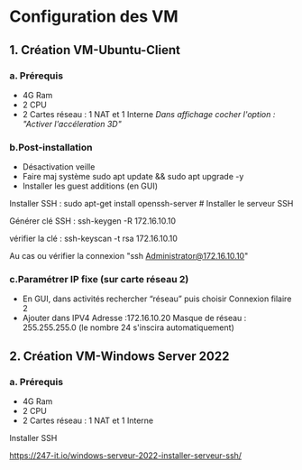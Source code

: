 # Configuration des VM
## 1. Création VM-Ubuntu-Client
### a. Prérequis
- 4G Ram
- 2 CPU
- 2 Cartes réseau : 1 NAT et 1 Interne
_Dans affichage cocher l'option : "Activer l'accéleration 3D"_

### b.Post-installation
- Désactivation veille
- Faire maj système sudo apt update && sudo apt upgrade -y
- Installer les guest additions (en GUI)

Installer SSH : sudo apt-get install openssh-server  # Installer le serveur SSH

Générer clé SSH : ssh-keygen -R 172.16.10.10

vérifier la clé : ssh-keyscan -t rsa 172.16.10.10

Au cas ou vérifier la connexion "ssh Administrator@172.16.10.10"

### c.Paramétrer IP fixe (sur carte réseau 2)
- En GUI, dans activités rechercher “réseau” puis choisir Connexion filaire 2
- Ajouter dans IPV4 
Adresse :172.16.10.20
Masque de réseau : 255.255.255.0 (le nombre 24 s'inscira automatiquement)

## 2. Création VM-Windows Server 2022
### a. Prérequis
- 4G Ram
- 2 CPU
- 2 Cartes réseau : 1 NAT et 1 Interne

  
Installer SSH

https://247-it.io/windows-serveur-2022-installer-serveur-ssh/
